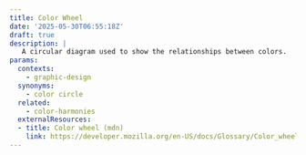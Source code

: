 ```yaml
---
title: Color Wheel
date: '2025-05-30T06:55:18Z'
draft: true
description: |
   A circular diagram used to show the relationships between colors.
params:
  contexts:
    - graphic-design
  synonyms:
    - color circle
  related:
    - color-harmonies
  externalResources:
  - title: Color wheel (mdn)
    link: https://developer.mozilla.org/en-US/docs/Glossary/Color_wheel
---
```

